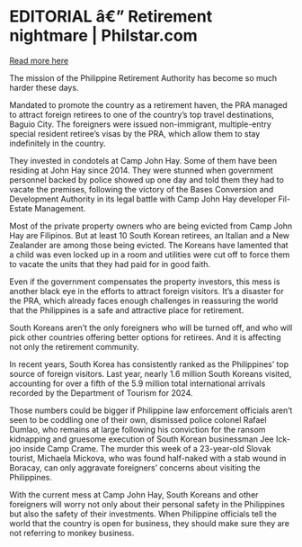 # EDITORIAL â€” Retirement nightmare | Philstar.com

[Read more here](https://www.philstar.com/opinion/2025/03/15/2428423/editorial-retirement-nightmare)

The mission of the Philippine Retirement Authority has become so much harder these days.

Mandated to promote the country as a retirement haven, the PRA managed to attract foreign retirees to one of the country’s top travel destinations, Baguio City. The foreigners were issued non-immigrant, multiple-entry special resident retiree’s visas by the PRA, which allow them to stay indefinitely in the country.

They invested in condotels at Camp John Hay. Some of them have been residing at John Hay since 2014. They were stunned when government personnel backed by police showed up one day and told them they had to vacate the premises, following the victory of the Bases Conversion and Development Authority in its legal battle with Camp John Hay developer Fil-Estate Management.

Most of the private property owners who are being evicted from Camp John Hay are Filipinos. But at least 10 South Korean retirees, an Italian and a New Zealander are among those being evicted. The Koreans have lamented that a child was even locked up in a room and utilities were cut off to force them to vacate the units that they had paid for in good faith.

Even if the government compensates the property investors, this mess is another black eye in the efforts to attract foreign visitors. It’s a disaster for the PRA, which already faces enough challenges in reassuring the world that the Philippines is a safe and attractive place for retirement.

South Koreans aren’t the only foreigners who will be turned off, and who will pick other countries offering better options for retirees. And it is affecting not only the retirement community.

In recent years, South Korea has consistently ranked as the Philippines’ top source of foreign visitors. Last year, nearly 1.6 million South Koreans visited, accounting for over a fifth of the 5.9 million total international arrivals recorded by the Department of Tourism for 2024.

Those numbers could be bigger if Philippine law enforcement officials aren’t seen to be coddling one of their own, dismissed police colonel Rafael Dumlao, who remains at large following his conviction for the ransom kidnapping and gruesome execution of South Korean businessman Jee Ick-joo inside Camp Crame. The murder this week of a 23-year-old Slovak tourist, Michaela Mickova, who was found half-naked with a stab wound in Boracay, can only aggravate foreigners’ concerns about visiting the Philippines.

With the current mess at Camp John Hay, South Koreans and other foreigners will worry not only about their personal safety in the Philippines but also the safety of their investments. When Philippine officials tell the world that the country is open for business, they should make sure they are not referring to monkey business.